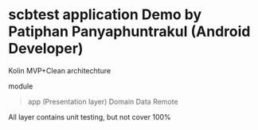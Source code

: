 # scbtest application Demo by Patiphan Panyaphuntrakul (Android Developer)

Kolin MVP+Clean architechture

module
  > app (Presentation layer)
  > Domain
  > Data
  > Remote
 
 All layer contains unit testing, but not cover 100%
